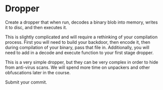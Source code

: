 # Dropper
Create a dropper that when run, decodes a binary blob into memory, writes it to disc, and then executes it.

This is slightly complicated and will require a rethinking of your compilation process. First you will need to build your backdoor, then encode it, then during compilation of your binary, pass that file in. Additionally, you will need to add in a decode and execute function to your first stage dropper. 

This is a very simple dropper, but they can be very complex in order to hide from anti-virus scans. We will spend more time on unpackers and other obfuscations later in the course. 

Submit your commit.